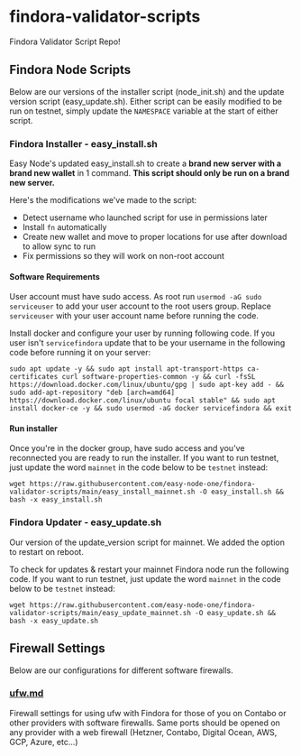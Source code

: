 # findora-validator-scripts
Findora Validator Script Repo!

## Findora Node Scripts
Below are our versions of the installer script (node_init.sh) and the update version script (easy_update.sh). Either script can be easily modified to be run on testnet, simply update the `NAMESPACE` variable at the start of either script.  

### Findora Installer - easy_install.sh
Easy Node's updated easy_install.sh to create a **brand new server with a brand new wallet** in 1 command. **This script should only be run on a brand new server.**

Here's the modifications we've made to the script:
- Detect username who launched script for use in permissions later
- Install `fn` automatically
- Create new wallet and move to proper locations for use after download to allow sync to run
- Fix permissions so they will work on non-root account

#### Software Requirements
User account must have sudo access. As root run `usermod -aG sudo serviceuser` to add your user account to the root users group. Replace `serviceuser` with your user account name before running the code.

Install docker and configure your user by running following code. If you user isn't `servicefindora` update that to be your username in the following code before running it on your server:
```text
sudo apt update -y && sudo apt install apt-transport-https ca-certificates curl software-properties-common -y && curl -fsSL https://download.docker.com/linux/ubuntu/gpg | sudo apt-key add - && sudo add-apt-repository "deb [arch=amd64] https://download.docker.com/linux/ubuntu focal stable" && sudo apt install docker-ce -y && sudo usermod -aG docker servicefindora && exit
```

#### Run installer
Once you're in the docker group, have sudo access and you've reconnected you are ready to run the installer. If you want to run testnet, just update the word `mainnet` in the code below to be `testnet` instead:
```text
wget https://raw.githubusercontent.com/easy-node-one/findora-validator-scripts/main/easy_install_mainnet.sh -O easy_install.sh && bash -x easy_install.sh
```

### Findora Updater - easy_update.sh
Our version of the update_version script for mainnet. We added the option to restart on reboot.  

To check for updates & restart your mainnet Findora node run the following code. If you want to run testnet, just update the word `mainnet` in the code below to be `testnet` instead:
```text
wget https://raw.githubusercontent.com/easy-node-one/findora-validator-scripts/main/easy_update_mainnet.sh -O easy_update.sh && bash -x easy_update.sh
```

## Firewall Settings
Below are our configurations for different software firewalls.  

### [ufw.md](/ufw.md)
Firewall settings for using ufw with Findora for those of you on Contabo or other providers with software firewalls. Same ports should be opened on any provider with a web firewall (Hetzner, Contabo, Digital Ocean, AWS, GCP, Azure, etc...)